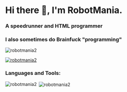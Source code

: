 <h1>Hi there 👋, I'm RobotMania.</h1>
<h3>A speedrunner and HTML programmer</h3>
<h3>I also sometimes do Brainfuck "programming"</h3>
<p align="left"> <img src="https://komarev.com/ghpvc/?username=robotmania2&label=Profile%20views&color=0e75b6&style=plastic" alt="robotmania2"/> </p>
<p align="left"> <a href="https://github.com/ryo-ma/github-profile-trophy"><img src="https://github-profile-trophy.vercel.app/?username=robotmania2" alt="robotmania2" /></a> </p>
<h3 align="left">Languages and Tools:</h3>
<p><img align="left" src="https://github-readme-stats.vercel.app/api/top-langs?username=robotmania2&show_icons=true&locale=en&layout=compact" alt="robotmania2" /></p>

<p>&nbsp;<img align="center" src="https://github-readme-stats.vercel.app/api?username=robotmania2&show_icons=true&theme=dark&title_color=ffffff&text_color=4c32a9&hide_border=true&locale=en" alt="robotmania2" /></p>
